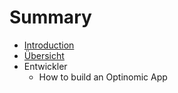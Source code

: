 # Summary

* [Introduction](README.md)
* [Übersicht](V2/Users/01/overview.md)
* Entwickler
   * How to build an Optinomic App

